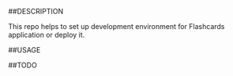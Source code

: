 ##DESCRIPTION

This repo helps to set up development environment for Flashcards application or deploy it.

##USAGE

##TODO


